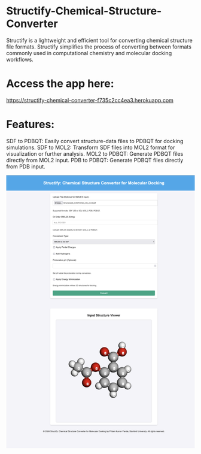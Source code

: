 # Structify-Chemical-Structure-Converter
Structify is a lightweight and efficient tool for converting chemical structure file formats. Structify simplifies the process of converting between formats commonly used in computational chemistry and molecular docking workflows.

# Access the app here:
https://structify-chemical-converter-f735c2cc4ea3.herokuapp.com
# Features:

SDF to PDBQT: Easily convert structure-data files to PDBQT for docking simulations.
SDF to MOL2: Transform SDF files into MOL2 format for visualization or further analysis.
MOL2 to PDBQT: Generate PDBQT files directly from MOL2 input.
PDB to PDBQT: Generate PDBQT files directly from PDB input.

![Structify](images/2.png)
